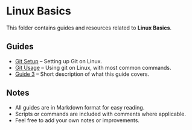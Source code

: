 # Linux Basics

This folder contains guides and resources related to **Linux Basics**.

## Guides

- [Git Setup](./git-setup.md) – Setting up Git on Linux.
- [Git Usage](./git-usage.md) – Using git on Linux, with most common commands.
- [Guide 3](./Guide3.md) – Short description of what this guide covers.

## Notes

- All guides are in Markdown format for easy reading.  
- Scripts or commands are included with comments where applicable.  
- Feel free to add your own notes or improvements.
